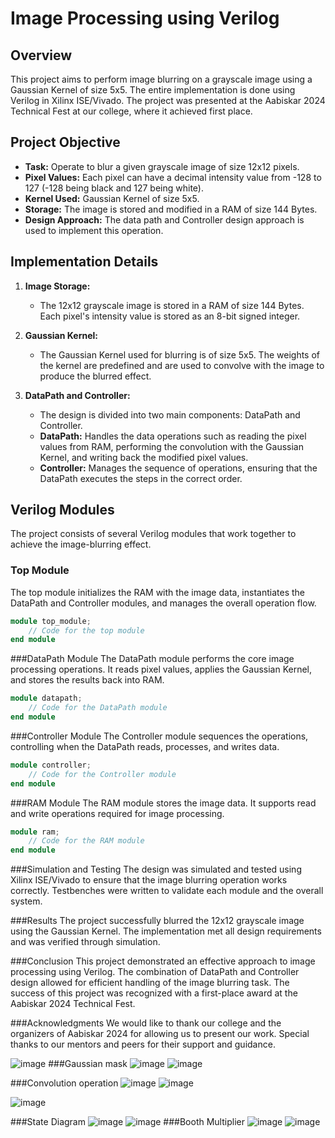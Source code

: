 # Image Processing using Verilog

## Overview

This project aims to perform image blurring on a grayscale image using a Gaussian Kernel of size 5x5. The entire implementation is done using Verilog in Xilinx ISE/Vivado. The project was presented at the Aabiskar 2024 Technical Fest at our college, where it achieved first place.

## Project Objective

- **Task:** Operate to blur a given grayscale image of size 12x12 pixels.
- **Pixel Values:** Each pixel can have a decimal intensity value from -128 to 127 (-128 being black and 127 being white).
- **Kernel Used:** Gaussian Kernel of size 5x5.
- **Storage:** The image is stored and modified in a RAM of size 144 Bytes.
- **Design Approach:** The data path and Controller design approach is used to implement this operation.

## Implementation Details

1. **Image Storage:**
   - The 12x12 grayscale image is stored in a RAM of size 144 Bytes. Each pixel's intensity value is stored as an 8-bit signed integer.

2. **Gaussian Kernel:**
   - The Gaussian Kernel used for blurring is of size 5x5. The weights of the kernel are predefined and are used to convolve with the image to produce the blurred effect.

3. **DataPath and Controller:**
   - The design is divided into two main components: DataPath and Controller.
   - **DataPath:** Handles the data operations such as reading the pixel values from RAM, performing the convolution with the Gaussian Kernel, and writing back the modified pixel values.
   - **Controller:** Manages the sequence of operations, ensuring that the DataPath executes the steps in the correct order.

## Verilog Modules

The project consists of several Verilog modules that work together to achieve the image-blurring effect.

### Top Module
The top module initializes the RAM with the image data, instantiates the DataPath and Controller modules, and manages the overall operation flow.




```Verilog
module top_module;
    // Code for the top module
end module
```
###DataPath Module
The DataPath module performs the core image processing operations. It reads pixel values, applies the Gaussian Kernel, and stores the results back into RAM.


```Verilog
module datapath;
    // Code for the DataPath module
end module
```
###Controller Module
The Controller module sequences the operations, controlling when the DataPath reads, processes, and writes data.


```Verilog
module controller;
    // Code for the Controller module
end module
```
###RAM Module
The RAM module stores the image data. It supports read and write operations required for image processing.


```Verilog
module ram;
    // Code for the RAM module
end module
```
###Simulation and Testing
The design was simulated and tested using Xilinx ISE/Vivado to ensure that the image blurring operation works correctly. Testbenches were written to validate each module and the overall system.

###Results
The project successfully blurred the 12x12 grayscale image using the Gaussian Kernel. The implementation met all design requirements and was verified through simulation.

###Conclusion
This project demonstrated an effective approach to image processing using Verilog. The combination of DataPath and Controller design allowed for efficient handling of the image blurring task. The success of this project was recognized with a first-place award at the Aabiskar 2024 Technical Fest.

###Acknowledgments
We would like to thank our college and the organizers of Aabiskar 2024 for allowing us to present our work. Special thanks to our mentors and peers for their support and guidance.



![image](https://github.com/RBSuhail/fpga/assets/114150506/1ea8341b-5804-4c24-888f-a10a15a8f9bd)
###Gaussian mask
![image](https://github.com/RBSuhail/fpga/assets/114150506/c6ab6701-28bc-4c26-be4c-7eadd7a054bc)
![image](https://github.com/RBSuhail/fpga/assets/114150506/7daed31e-c4e1-4f2b-8246-af858ec5001c)

###Convolution operation
![image](https://github.com/RBSuhail/fpga/assets/114150506/05d621fb-7f32-442e-a79b-90e6d3279eba)
![image](https://github.com/RBSuhail/fpga/assets/114150506/94b606b0-d6f6-4674-8410-e12461b8e0cc)

![image](https://github.com/RBSuhail/fpga/assets/114150506/b1289e03-e6c4-4b56-8af5-c036c1d1dd7c)

###State Diagram
![image](https://github.com/RBSuhail/fpga/assets/114150506/84e47232-ee48-453d-aefa-32d659af66eb)
![image](https://github.com/RBSuhail/fpga/assets/114150506/8b5db831-f4ae-4669-92a7-79c1feba5fe1)
###Booth Multiplier
![image](https://github.com/RBSuhail/fpga/assets/114150506/3af9b16d-6824-4ea1-80a2-e559e1637b03)
![image](https://github.com/RBSuhail/fpga/assets/114150506/b07eacf8-6f3d-4b0b-b14d-a6c0b59c6485)

